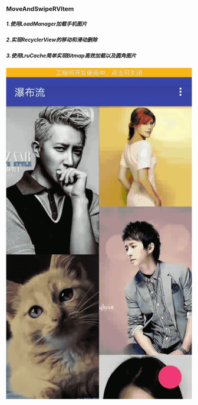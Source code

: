 ### MoveAndSwipeRVItem


##### 1.使用LoadManager加载手机图片
##### 2.实现RecyclerView的移动和滑动删除
##### 3.使用LruCache简单实现Bitmap高效加载以及圆角图片

![截图](https://github.com/Markcz/MoveAndSwipeRVItem/blob/master/art.gif)
